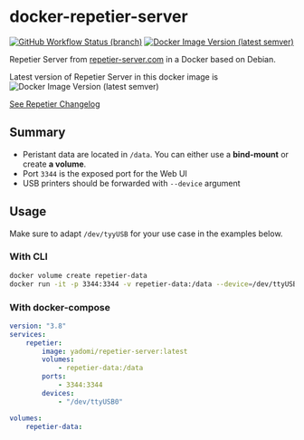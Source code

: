 # docker-repetier-server

[![GitHub Workflow Status (branch)](https://img.shields.io/github/actions/workflow/status/yadomi/docker-repetier-server/build-and-push-dockerhub.yml?branch=master)](https://github.com/yadomi/docker-repetier-server/actions/workflows/build-and-push-dockerhub.yml)
[![Docker Image Version (latest semver)](https://img.shields.io/docker/v/yadomi/repetier-server?sort=semver)](https://hub.docker.com/r/yadomi/repetier-server/tags?page=1&ordering=name)

Repetier Server from [repetier-server.com](https://www.repetier-server.com/download-repetier-server/) in a Docker based on Debian.

Latest version of Repetier Server in this docker image is ![Docker Image Version (latest semver)](https://img.shields.io/docker/v/yadomi/repetier-server?label=%20&sort=semver)

[See Repetier Changelog](https://download3.repetier.com/files/server/changelog.txt)

## Summary

- Peristant data are located in `/data`. You can either use a **bind-mount** or create **a volume**.
- Port `3344` is the exposed port for the Web UI
- USB printers should be forwarded with `--device` argument

## Usage

Make sure to adapt `/dev/tyyUSB` for your use case in the examples below.

### With CLI

```bash
docker volume create repetier-data
docker run -it -p 3344:3344 -v repetier-data:/data --device=/dev/ttyUSB0 --name repetier-server yadomi/repetier-server
```

### With docker-compose

```yaml
version: "3.8"
services:
    repetier:
        image: yadomi/repetier-server:latest
        volumes:
            - repetier-data:/data
        ports:
            - 3344:3344
        devices:
            - "/dev/ttyUSB0"

volumes:
    repetier-data:
```
